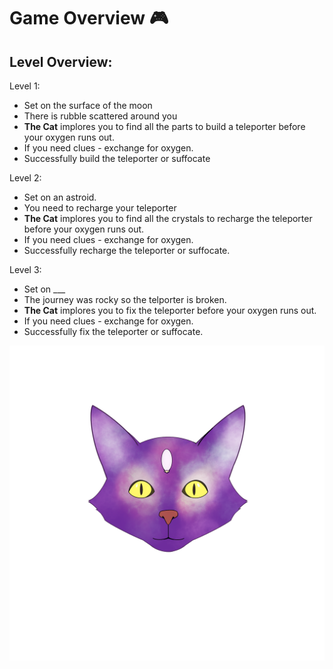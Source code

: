 # Game Overview :video_game:


## Level Overview:
Level 1:
- Set on the surface of the moon
- There is rubble scattered around you
- **The Cat** implores you to find all the parts to build a teleporter before your oxygen runs out.
- If you need clues - exchange for oxygen.
- Successfully build the teleporter or suffocate

Level 2:
- Set on an astroid.
- You need to recharge your teleporter
- **The Cat** implores you to find all the crystals to recharge the teleporter before your oxygen runs out.
- If you need clues - exchange for oxygen.
- Successfully recharge the teleporter or suffocate.

Level 3:
- Set on ___
- The journey was rocky so the telporter is broken.
- **The Cat** implores you to fix the teleporter before your oxygen runs out.
- If you need clues - exchange for oxygen.
- Successfully fix the teleporter or suffocate.

![Cat Sprite](media/SpaceCat.png)
